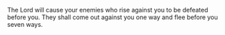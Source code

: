 The Lord will cause your enemies who rise against you to be defeated before you. They shall come out against you one way and flee before you seven ways.
